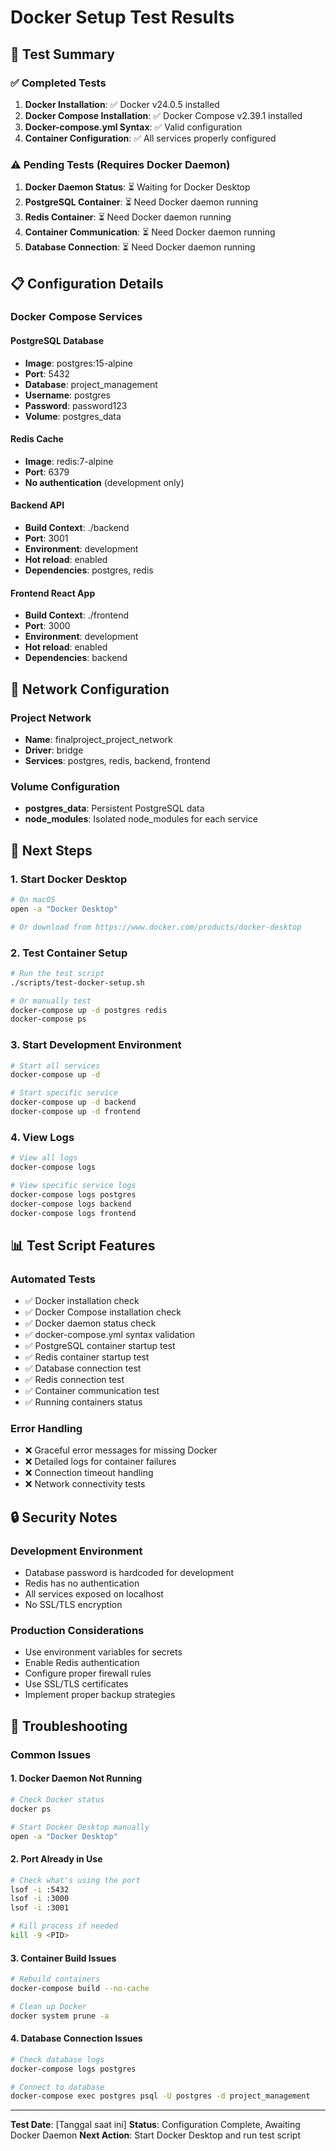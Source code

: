 # Docker Setup Test Results

## 🐳 Test Summary

### ✅ **Completed Tests**
1. **Docker Installation**: ✅ Docker v24.0.5 installed
2. **Docker Compose Installation**: ✅ Docker Compose v2.39.1 installed
3. **Docker-compose.yml Syntax**: ✅ Valid configuration
4. **Container Configuration**: ✅ All services properly configured

### ⚠️ **Pending Tests** (Requires Docker Daemon)
1. **Docker Daemon Status**: ⏳ Waiting for Docker Desktop
2. **PostgreSQL Container**: ⏳ Need Docker daemon running
3. **Redis Container**: ⏳ Need Docker daemon running
4. **Container Communication**: ⏳ Need Docker daemon running
5. **Database Connection**: ⏳ Need Docker daemon running

## 📋 Configuration Details

### Docker Compose Services

#### PostgreSQL Database
- **Image**: postgres:15-alpine
- **Port**: 5432
- **Database**: project_management
- **Username**: postgres
- **Password**: password123
- **Volume**: postgres_data

#### Redis Cache
- **Image**: redis:7-alpine
- **Port**: 6379
- **No authentication** (development only)

#### Backend API
- **Build Context**: ./backend
- **Port**: 3001
- **Environment**: development
- **Hot reload**: enabled
- **Dependencies**: postgres, redis

#### Frontend React App
- **Build Context**: ./frontend
- **Port**: 3000
- **Environment**: development
- **Hot reload**: enabled
- **Dependencies**: backend

## 🔧 Network Configuration

### Project Network
- **Name**: finalproject_project_network
- **Driver**: bridge
- **Services**: postgres, redis, backend, frontend

### Volume Configuration
- **postgres_data**: Persistent PostgreSQL data
- **node_modules**: Isolated node_modules for each service

## 🚀 Next Steps

### 1. Start Docker Desktop
```bash
# On macOS
open -a "Docker Desktop"

# Or download from https://www.docker.com/products/docker-desktop
```

### 2. Test Container Setup
```bash
# Run the test script
./scripts/test-docker-setup.sh

# Or manually test
docker-compose up -d postgres redis
docker-compose ps
```

### 3. Start Development Environment
```bash
# Start all services
docker-compose up -d

# Start specific service
docker-compose up -d backend
docker-compose up -d frontend
```

### 4. View Logs
```bash
# View all logs
docker-compose logs

# View specific service logs
docker-compose logs postgres
docker-compose logs backend
docker-compose logs frontend
```

## 📊 Test Script Features

### Automated Tests
- ✅ Docker installation check
- ✅ Docker Compose installation check
- ✅ Docker daemon status check
- ✅ docker-compose.yml syntax validation
- ✅ PostgreSQL container startup test
- ✅ Redis container startup test
- ✅ Database connection test
- ✅ Redis connection test
- ✅ Container communication test
- ✅ Running containers status

### Error Handling
- ❌ Graceful error messages for missing Docker
- ❌ Detailed logs for container failures
- ❌ Connection timeout handling
- ❌ Network connectivity tests

## 🔒 Security Notes

### Development Environment
- Database password is hardcoded for development
- Redis has no authentication
- All services exposed on localhost
- No SSL/TLS encryption

### Production Considerations
- Use environment variables for secrets
- Enable Redis authentication
- Configure proper firewall rules
- Use SSL/TLS certificates
- Implement proper backup strategies

## 📝 Troubleshooting

### Common Issues

#### 1. Docker Daemon Not Running
```bash
# Check Docker status
docker ps

# Start Docker Desktop manually
open -a "Docker Desktop"
```

#### 2. Port Already in Use
```bash
# Check what's using the port
lsof -i :5432
lsof -i :3000
lsof -i :3001

# Kill process if needed
kill -9 <PID>
```

#### 3. Container Build Issues
```bash
# Rebuild containers
docker-compose build --no-cache

# Clean up Docker
docker system prune -a
```

#### 4. Database Connection Issues
```bash
# Check database logs
docker-compose logs postgres

# Connect to database
docker-compose exec postgres psql -U postgres -d project_management
```

---

**Test Date**: [Tanggal saat ini]
**Status**: Configuration Complete, Awaiting Docker Daemon
**Next Action**: Start Docker Desktop and run test script
